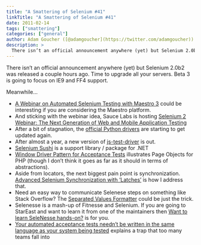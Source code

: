 ```yaml
---
title: "A Smattering of Selenium #41"
linkTitle: "A Smattering of Selenium #41"
date: 2011-02-14
tags: ["smattering"]
categories: ["general"]
author: Adam Goucher ([@adamgoucher](https://twitter.com/adamgoucher))
description: >
  There isn’t an official announcement anywhere (yet) but Selenium 2.0b2 was released a couple hours ago.
---
```


There isn’t an official announcement anywhere (yet) but Selenium 2.0b2 was released a couple hours ago. Time to upgrade all your servers. Beta 3 is going to focus on IE9 and FF4 support.

Meanwhile…

*   [A Webinar on Automated Selenium Testing with Maestro 3](http://www.maestrodev.com/events/webinar/a-webinar-on-automated-selenium-testing-with-maestro-3) could be interesting if you are considering the Maestro platform.
*   And sticking with the webinar idea, Sauce Labs is hosting [Selenium 2 Webinar: The Next Generation of Web and Mobile Application Testing](http://saucelabs.com/blog/index.php/2011/02/selenium-2-webinar-the-next-generation-of-web-and-mobile-application-testing/)
*   After a bit of stagnation, the [official Python drivers](http://pypi.python.org/pypi/selenium/) are starting to get updated again.
*   After almost a year, a new version of [js-test-driver](http://code.google.com/p/js-test-driver/) is out.
*   [Selenium Sushi](http://www.simple-talk.com/dotnet/.net-tools/web-testing-with-selenium-sushi-a-practical-guide-and-toolset/) is a support library / package for .NET
*   [Window Driver Pattern for Acceptance Tests](http://www.typo3-media.com/blog/window-driver-page-object-selenium-tests.html) illustrates Page Objects for PHP (though I don’t think it goes as far as it should in terms of abstractions).
*   Aside from locators, the next biggest pain point is synchronization. [Advanced Selenium Synchronization with ‘Latches’](http://saucelabs.com/blog/index.php/2011/02/advanced-selenium-synchronization-with-latches/) is how I address that.
*   Need an easy way to communicate Selenese steps on something like Stack Overflow? The [Separated Values Formatter](https://addons.mozilla.org/en-US/firefox/addon/separated-values-formatter/) could be just the trick.
*   Selenesse is a mash-up of Fitnesse and Selenium. If you are going to StarEast and want to learn it from one of the maintainers then [Want to learn SeleNesse hands-on?](http://www.passionatetester.com/2011/02/want-to-learn-selenesse-hands-on.html) is for you.
*   [Your automated acceptance tests needn’t be written in the same language as your system being tested](http://watirmelon.com/2011/02/07/your-automated-acceptance-tests-neednt-be-written-in-the-same-language-as-your-system-being-tested/) explains a trap that too many teams fall into